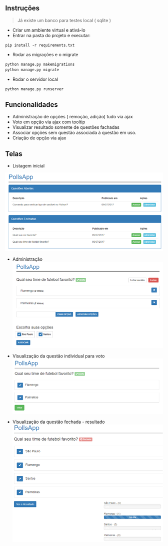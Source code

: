## Instruções

> Já existe um banco para testes local ( sqlite )

- Criar um ambiente virtual e ativá-lo
- Entrar na pasta do projeto e executar:

```
pip install -r requirements.txt
```

- Rodar as migrações e o migrate

```python
python manage.py makemigrations
python manage.py migrate
```

- Rodar o servidor local

```python
python manage.py runserver
```

## Funcionalidades

- Administração de opções ( remoção, adição) tudo via ajax
- Voto em opção via ajax com tooltip
- Visualizar resultado somente de questões fachadas
- Associar opções sem questão associada à questão em uso.
- Criação de opção via ajax

## Telas

- Listagem inicial

![Listagem das questões por tipo ( abertas e fechadas)](assets/index_listing.png)

- Administração
![Administração da questão](assets/administration_view.png)

- Visualização da questão individual para voto
![Questão aberta para votar](assets/opened_question_view.png)

- Visualização da questão fechada - resultado
![Questão fechada com resultados](assets/closed_question_view.png)

